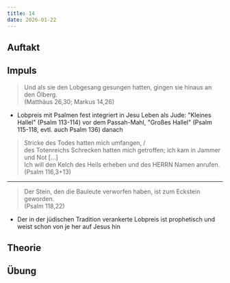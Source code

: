 ```yaml
---
title: 14
date: 2026-01-22
---
```


## Auftakt

## Impuls

> Und als sie den Lobgesang gesungen hatten, gingen sie hinaus an den Ölberg.  
> (Matthäus 26,30; Markus 14,26)

- Lobpreis mit Psalmen fest integriert in Jesu Leben als Jude: "Kleines Hallel" (Psalm 113-114) vor dem Passah-Mahl, "Großes Hallel" (Psalm 115-118, evtl. auch Psalm 136) danach

> Stricke des Todes hatten mich umfangen, /  
> des Totenreichs Schrecken hatten mich getroffen; ich kam in Jammer und Not […]  
> Ich will den Kelch des Heils erheben und des HERRN Namen anrufen.  
> (Psalm 116,3+13)

---

> Der Stein, den die Bauleute verworfen haben, ist zum Eckstein geworden.  
> (Psalm 118,22)

- Der in der jüdischen Tradition verankerte Lobpreis ist prophetisch und weist schon von je her auf Jesus hin

## Theorie

## Übung
